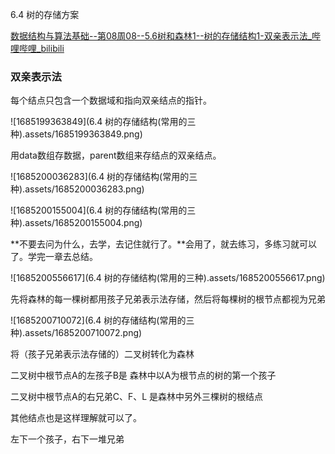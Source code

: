 6.4 树的存储方案

[数据结构与算法基础--第08周08--5.6树和森林1--树的存储结构1-双亲表示法_哔哩哔哩_bilibili](https://www.bilibili.com/video/BV1ub411A7qL/?spm_id_from=333.999.0.0&vd_source=5a374f315281b0338a0b7fd69b8b8e98)

### 双亲表示法

每个结点只包含一个数据域和指向双亲结点的指针。





![1685199363849](6.4 树的存储结构(常用的三种).assets/1685199363849.png)

用data数组存数据，parent数组来存结点的双亲结点。





![1685200036283](6.4 树的存储结构(常用的三种).assets/1685200036283.png)



![1685200155004](6.4 树的存储结构(常用的三种).assets/1685200155004.png)





**不要去问为什么，去学，去记住就行了。**会用了，就去练习，多练习就可以了。学完一章去总结。

![1685200556617](6.4 树的存储结构(常用的三种).assets/1685200556617.png)



先将森林的每一棵树都用孩子兄弟表示法存储，然后将每棵树的根节点都视为兄弟



![1685200710072](6.4 树的存储结构(常用的三种).assets/1685200710072.png)

将（孩子兄弟表示法存储的）二叉树转化为森林

二叉树中根节点A的左孩子B是    森林中以A为根节点的树的第一个孩子

二叉树中根节点A的右兄弟C、F、L 是森林中另外三棵树的根结点



其他结点也是这样理解就可以了。

左下一个孩子，右下一堆兄弟





